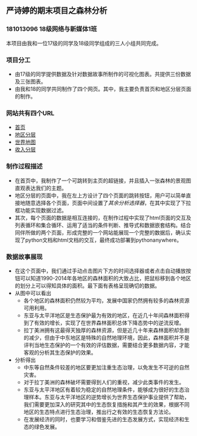 ## 严诗婷的期末项目之森林分析
### 181013096 18级网络与新媒体1班
   本项目由我和一位17级的同学及18级同学组成的三人小组共同完成。
### 项目分工
- 由17级的同学提供数据及针对数据故事所制作的可视化图表。共提供三份数据及三张图表。
- 由我和18的同学共同制作了四个网页。其中，我主要负责首页和地区分层页面的制作。
### 网站共有四个URL
- [首页](http://siiting.pythonanywhere.com/)
- [地区分层](http://siiting.pythonanywhere.com/region)
- [世界地图](http://siiting.pythonanywhere.com/map)
- [收入分层](http://siiting.pythonanywhere.com/hierarchy)
### 制作过程描述
- 在首页中，我制作了一个可跳转到主页的超链接，并且插入一张森林的景观图直观表达我们的主题。
- 地区分层的页面中，我在左上方设计了四个页面的跳转按钮，用户可以简单直接地随意选择各个页面，页面中间设置了*其余分析选择器*，在其中实现了下拉框功能实现数据过滤。
- 其次，每个页面的数据是相互连接的，在制作过程中实现了html页面的交互及列表循环和集合循环、运用了适当的条件判断、推导式和数据嵌套结构。结合同伴所做的两个页面，形成完整的一个网站能展现一个完整的数据后，确认实现了python文档和html文档的交互，最终成功部署到pythonanywhere。
### 数据故事展现
+ 在这个页面中，我们通过手动点击图片下方的时间选择器或者点击自动播放按钮可以知道1990-2014年各地区的森林面积的大致占比，把鼠标移到各个地区的划分上可以得知具体的面积。最下面有表格呈现确切的数据。
+ 从图中可以看出
     + 各个地区的森林面积仍然较为平均，发展中国家仍然拥有较多的森林资源可用利用。
     + 东亚与太平洋地区是生态保护最为有效的地区，在近几十年间森林面积得到了有效的增长，实现了在世界森林面积总体下降态势中的逆流反增。
     + 拉丁美洲拥有这最得天独厚的森林资源，但是近几十年来森林面积却急剧的减少，但由于中东地区是特殊的自然地理环境，因此，森林面积并不是评判当地生态保护的一个有效的评估数据，需要结合更多数据内容，才能客观的分析其生态保护的效果。
+ 分析得出
     + 中东等自然条件较差的地区要更加注重生态治理，以免发生不可逆的自然灾害。 
     + 对于拉丁美洲的森林破坏需要得到人们的重视，减少此类事件的发生。
     + 东亚与太平洋地区有着较为稳定的自然地理条件，能够成为很好的生态治理样本。东亚与太平洋地区的逆势增长为世界生态保护事业提供了帮助，我们需要更加深入的研究其中的生态恢复措施和其产生的效果，根据不同地区的生态特点进行生态治理，推出行之有效的生态恢复方法论。 
     + 在发展经济的同时，也要学习和借鉴先进的生态发展方式，实现经济和生态的绿色发展。
